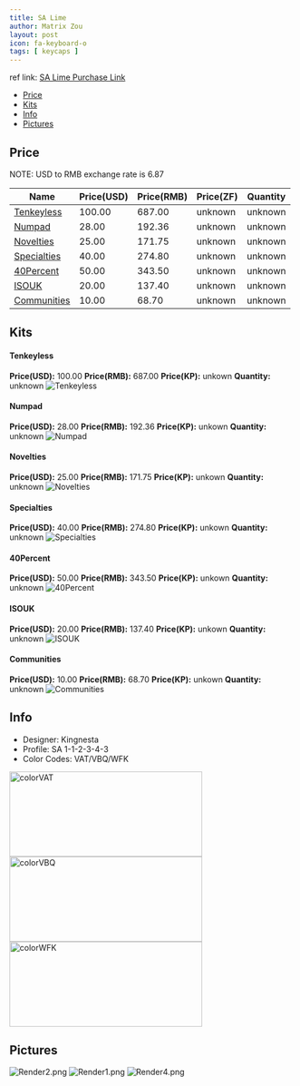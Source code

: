 ```yaml
---
title: SA Lime
author: Matrix Zou
layout: post
icon: fa-keyboard-o
tags: [ keycaps ]
---
```


ref link: [SA Lime Purchase Link](https://pimpmykeyboard.com/sa-lime-keyset/)

* [Price](#price)
* [Kits](#kits)
* [Info](#info)
* [Pictures](#pictures)

## Price

NOTE: USD to RMB exchange rate is 6.87

| Name          | Price(USD)    | Price(RMB)  | Price(ZF)  | Quantity |
| ------------- | ------------- | ----------- | ---------- | -------- |
|[Tenkeyless](#tenkeyless)|100.00|687.00|unknown|unknown|
|[Numpad](#numpad)|28.00|192.36|unknown|unknown|
|[Novelties](#novelties)|25.00|171.75|unknown|unknown|
|[Specialties](#specialties)|40.00|274.80|unknown|unknown|
|[40Percent](#40percent)|50.00|343.50|unknown|unknown|
|[ISOUK](#isouk)|20.00|137.40|unknown|unknown|
|[Communities](#communities)|10.00|68.70|unknown|unknown|

## Kits
#### Tenkeyless
**Price(USD):** 100.00	**Price(RMB):** 687.00	**Price(KP):** unkown	**Quantity:** unknown
<img src="{{ 'assets/images/lime/kits_pics/tenkeyless.jpg' | relative_url }}" alt="Tenkeyless" class="image featured">

#### Numpad
**Price(USD):** 28.00	**Price(RMB):** 192.36	**Price(KP):** unkown	**Quantity:** unknown
<img src="{{ 'assets/images/lime/kits_pics/numpad.jpg' | relative_url }}" alt="Numpad" class="image featured">

#### Novelties
**Price(USD):** 25.00	**Price(RMB):** 171.75	**Price(KP):** unkown	**Quantity:** unknown
<img src="{{ 'assets/images/lime/kits_pics/novelties.jpg' | relative_url }}" alt="Novelties" class="image featured">

#### Specialties
**Price(USD):** 40.00	**Price(RMB):** 274.80	**Price(KP):** unkown	**Quantity:** unknown
<img src="{{ 'assets/images/lime/kits_pics/specialties.jpg' | relative_url }}" alt="Specialties" class="image featured">

#### 40Percent
**Price(USD):** 50.00	**Price(RMB):** 343.50	**Price(KP):** unkown	**Quantity:** unknown
<img src="{{ 'assets/images/lime/kits_pics/40percent.jpg' | relative_url }}" alt="40Percent" class="image featured">

#### ISOUK
**Price(USD):** 20.00	**Price(RMB):** 137.40	**Price(KP):** unkown	**Quantity:** unknown
<img src="{{ 'assets/images/lime/kits_pics/isouk.jpg' | relative_url }}" alt="ISOUK" class="image featured">

#### Communities
**Price(USD):** 10.00	**Price(RMB):** 68.70	**Price(KP):** unkown	**Quantity:** unknown
<img src="{{ 'assets/images/lime/kits_pics/communities.jpg' | relative_url }}" alt="Communities" class="image featured">

## Info
* Designer: Kingnesta
* Profile: SA 1-1-2-3-4-3
* Color Codes: VAT/VBQ/WFK  
<img src="{{ 'assets/images/SP_ColorCodes/abs/SP_Abs_ColorCodes_VAT.png' | relative_url }}" alt="colorVAT" height="150" width="340">
<img src="{{ 'assets/images/SP_ColorCodes/abs/SP_Abs_ColorCodes_VBQ.png' | relative_url }}" alt="colorVBQ" height="150" width="340">
<img src="{{ 'assets/images/SP_ColorCodes/abs/SP_Abs_ColorCodes_WFK.png' | relative_url }}" alt="colorWFK" height="150" width="340">

## Pictures
<img src="{{ 'assets/images/lime/rendering_pics/Render2.png' | relative_url }}" alt="Render2.png" class="image featured">
<img src="{{ 'assets/images/lime/rendering_pics/Render1.png' | relative_url }}" alt="Render1.png" class="image featured">
<img src="{{ 'assets/images/lime/rendering_pics/Render4.png' | relative_url }}" alt="Render4.png" class="image featured">
